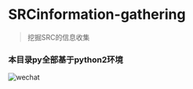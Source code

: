 # SRCinformation-gathering
> 挖掘SRC的信息收集

### 本目录py全部基于python2环境

![wechat](https://upload-images.jianshu.io/upload_images/14134003-307b556d0f51e252.png?imageMogr2/auto-orient/strip%7CimageView2/2/w/1240)
